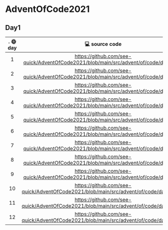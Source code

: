 # AdventOfCode2021

## Day1

|.         🌞day	          |  💻 source code  	|   
|:-----------------------:	|:--------------:	|
|    1   	|  https://github.com/see-quick/AdventOfCode2021/blob/main/src/advent/of/code/day1.java |
|   2  	| https://github.com/see-quick/AdventOfCode2021/blob/main/src/advent/of/code/day2.java |
|    3   	|  https://github.com/see-quick/AdventOfCode2021/blob/main/src/advent/of/code/day3.java |
|    4   	|  https://github.com/see-quick/AdventOfCode2021/blob/main/src/advent/of/code/day4.java |
|    5   	|  https://github.com/see-quick/AdventOfCode2021/blob/main/src/advent/of/code/day5.java |
|    6   	|  https://github.com/see-quick/AdventOfCode2021/blob/main/src/advent/of/code/day6.java |
|    7   	|  https://github.com/see-quick/AdventOfCode2021/blob/main/src/advent/of/code/day7.java |
|    8   	|  https://github.com/see-quick/AdventOfCode2021/blob/main/src/advent/of/code/day8.java |
|    9   	|  https://github.com/see-quick/AdventOfCode2021/blob/main/src/advent/of/code/day9.java |
|    10   	|  https://github.com/see-quick/AdventOfCode2021/blob/main/src/advent/of/code/day10.java |
|    11   	|  https://github.com/see-quick/AdventOfCode2021/blob/main/src/advent/of/code/day11.java |
|    12   	|  https://github.com/see-quick/AdventOfCode2021/blob/main/src/advent/of/code/day12.java |
